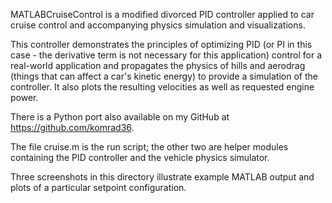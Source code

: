MATLABCruiseControl is a modified divorced PID controller applied to car cruise control and accompanying
physics simulation and visualizations.

This controller demonstrates the principles of optimizing PID (or PI in this case - the derivative term
is not necessary for this application) control for a real-world application and propagates the physics of hills
and aerodrag (things that can affect a car's kinetic energy) to provide a simulation of the controller. It also
plots the resulting velocities as well as requested engine power.

There is a Python port also available on my GitHub at https://github.com/komrad36.

The file cruise.m is the run script; the other two are helper modules containing the PID controller
and the vehicle physics simulator.

Three screenshots in this directory illustrate example MATLAB output and plots of a particular setpoint configuration.
